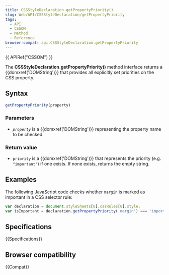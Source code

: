 ```yaml
---
title: CSSStyleDeclaration.getPropertyPriority()
slug: Web/API/CSSStyleDeclaration/getPropertyPriority
tags:
  - API
  - CSSOM
  - Method
  - Reference
browser-compat: api.CSSStyleDeclaration.getPropertyPriority
---
```

{{ APIRef("CSSOM") }}

The **CSSStyleDeclaration.getPropertyPriority()** method interface returns
a {{domxref('DOMString')}} that provides all explicitly set priorities on the CSS
property.

## Syntax

```js
getPropertyPriority(property)
```

### Parameters

- *`property`* is a {{domxref('DOMString')}} representing the
  property name to be checked.

### Return value

- `priority` is a {{domxref('DOMString')}} that represents the
  priority (e.g. `"important"`) if one exists. If none exists, returns the
  empty string.

## Examples

The following JavaScript code checks whether `margin` is marked as important
in a CSS selector rule:

```js
var declaration = document.styleSheets[0].cssRules[0].style;
var isImportant = declaration.getPropertyPriority('margin') === 'important';
```

## Specifications

{{Specifications}}

## Browser compatibility

{{Compat}}
